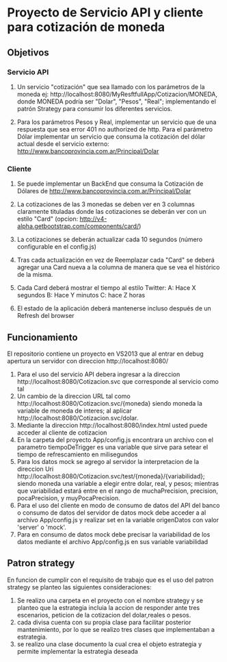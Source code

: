 # Proyecto de Servicio API y cliente para cotización de moneda
## Objetivos
### Servicio API
1. Un servicio "cotización" que sea llamado con los parámetros de la moneda ej: http://localhost:8080/MyResftfullApp/Cotizacion/MONEDA, donde MONEDA podría ser "Dolar", "Pesos", "Real"; implementando el patrón Strategy para consumir los diferentes servicios.

2. Para los parámetros Pesos y Real, implementar un servicio que de una respuesta que sea
error 401 no authorized de http. Para el parámetro Dólar implementar un servicio que
consuma la cotización del dólar actual desde el servicio externo:
http://www.bancoprovincia.com.ar/Principal/Dolar

### Cliente
1. Se puede implementar un BackEnd que consuma la Cotización de Dólares de
http://www.bancoprovincia.com.ar/Principal/Dolar
2. La cotizaciones de las 3 monedas se deben ver en 3 columnas
claramente tituladas donde las cotizaciones se deberán ver con un estilo "Card"
(opcion: http://v4-alpha.getbootstrap.com/components/card/)
3. La cotizaciones se deberán actualizar cada 10 segundos
(número configurable en el config.js)
4. Tras cada actualización en vez de Reemplazar cada "Card" se deberá agregar una Card
nueva a la columna de manera que se vea el histórico de la misma.

5. Cada Card deberá mostrar el tiempo al estilo Twitter:
A: Hace X segundos
B: Hace Y minutos
C: hace Z horas

6.  El estado de la aplicación deberá mantenerse incluso después de un Refresh del
browser
## Funcionamiento
El repositorio contiene un proyecto en VS2013 que al entrar en debug apertura un servidor con direccion http://localhost:8080/
1. Para el uso del servicio API debera ingresar a la direccion http://localhost:8080/Cotizacion.svc que corresponde al servicio como tal
2. Un cambio de la direccion URL tal como http://localhost:8080/Cotizacion.svc/{moneda} siendo moneda la variable de moneda de interes; al aplicar http://localhost:8080/Cotizacion.svc/dolar.
3. Mediante la direccion http://localhost:8080/index.html usted puede acceder al cliente de cotizacion
4. En la carpeta del proyecto App/config.js encontrara un archivo con el parametro tiempoDeTrigger es una variable que sirve para setear el tiempo de refrescamiento en milisegundos
5. Para los datos mock se agrego al servidor la interpretacion de la direccion Uri http://localhost:8080/Cotizacion.svc/test/{moneda}/{variabilidad}; siendo moneda una variable a elegir entre dolar, real, y pesos; mientras que variabilidad estará entre en el rango de muchaPrecision, precision, pocaPrecision, y muyPocaPrecision.
6. Para el uso del cliente en modo de consumo de datos del API del banco o consumo de datos del servidor de datos mock debe acceder a al archivo App/config.js y realizar set en la variable origenDatos con valor 'server' o 'mock'.
7. Para en consumo de datos mock debe precisar la variabilidad de los datos mediante el archivo App/config.js en sus variable variabilidad

## Patron strategy
En funcion de cumplir con el requisito de trabajo que es el uso del patron strategy se planteo las siguientes consideraciones:
1. Se realizo una carpeta en el proyecto con el nombre strategy y se planteo que la estrategia incluia la accion de responder ante tres escenarios, peticion de la cotizacion del dolar,reales o pesos.
2. cada divisa cuenta con su propia clase para facilitar posterior mantenimiento, por lo que se realizo tres clases que implementaban a estrategia.
3. se realizo una clase documento la cual crea el objeto estrategia y permite implementar la estrategia deseada 


